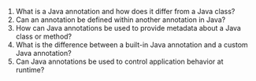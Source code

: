 

1. What is a Java annotation and how does it differ from a Java class?
2. Can an annotation be defined within another annotation in Java?
3. How can Java annotations be used to provide metadata about a Java class or method?
4. What is the difference between a built-in Java annotation and a custom Java annotation?
5. Can Java annotations be used to control application behavior at runtime?